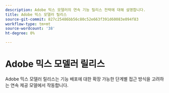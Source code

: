 ```yaml
---
description: Adobe 믹스 모델러의 연속 기능 릴리스 전략에 대해 설명합니다.
title: Adobe 믹스 모델러 릴리스
source-git-commit: 827c25486bb56c80c52e663f391d60083e094f83
workflow-type: tm+mt
source-wordcount: '38'
ht-degree: 0%

---
```


# Adobe 믹스 모델러 릴리스

Adobe 믹스 모델러 릴리스는 기능 배포에 대한 확장 가능한 단계별 접근 방식을 고려하는 연속 제공 모델에서 작동합니다.


<!--
## Release strategy

Adobe Mix Modeler uses feature flags (also known as "toggles") to control the visibility of new features, allowing for controlled scale testing prior to full release. This release strategy includes the following phases:

* **Limited Testing**: A phased release begins with testing by internal Adobe users. It is then made available to a small group of customer accounts to ensure that the feature meets customer needs and expectations. 

* **Start of Rollout**: Rollout of a phased release begins with the Limited Testing phase. The release is then scaled from 0% to 100% availability to customers over the course of a couple months. Phased rollout happens at the Experience Cloud Organization level, so all entitled users in an organization receive the same experience.

* **General Availability (GA)**: The feature is available to 100% of entitled Experience Cloud organizations, and feature release is complete.

With each feature release, the timeline from release start to general availability may vary. The goal is to keep releases short, so that within 2 months of release start, a feature will be generally available.


## Feature flags

Feature flags are used to control the visibility of new features during release. Adobe recommends adding `app.launchdarkly.com` to your firewall's [allowed list](https://experienceleague.adobe.com/docs/analytics/technotes/ip-addresses.html) for an optimal experience during release. Shortly after general availability is reached, the flag is removed.


## Benefits

Phased releases enable Adobe to better scale the software deployment process and ensure features are fully hardened before general availability. It also allows features to be released as soon as they are available, rather than adhering to a fixed monthly release window.

## FAQs

| Question | Answer |
| --- | --- |
| Can I request early access to a feature? | No. Early access will not be granted. |
| Does this release strategy affect my access to features? | No. Once a feature has reached general availability, you will have access to the feature if it is included in your Adobe Mix Modeler license. |

-->
